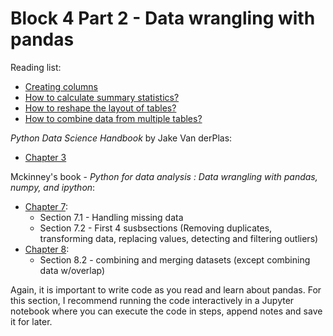 # Block 4 Part 2 - Data wrangling with pandas

Reading list:

- [Creating columns](https://pandas.pydata.org/docs/getting_started/intro_tutorials/05_add_columns.html)
- [How to calculate summary statistics?](https://pandas.pydata.org/docs/getting_started/intro_tutorials/06_calculate_statistics.html)
- [How to reshape the layout of tables?](https://pandas.pydata.org/docs/getting_started/intro_tutorials/07_reshape_table_layout.html)
- [How to combine data from multiple tables?](https://pandas.pydata.org/docs/getting_started/intro_tutorials/08_combine_dataframes.html)

*Python Data Science Handbook* by Jake Van derPlas:

- [Chapter 3](https://jakevdp.github.io/PythonDataScienceHandbook/03.00-introduction-to-pandas.html)

Mckinney's book - *Python for data analysis : Data wrangling with pandas, numpy, and ipython*:

- [Chapter 7](pdf/mckinney_ch7.pdf):
  - Section 7.1 - Handling missing data
  - Section 7.2 - First 4 susbsections (Removing duplicates, transforming data, replacing values,
    detecting and filtering outliers)
- [Chapter 8](pdf/mckinney_ch8.pdf):
  - Section 8.2 - combining and merging datasets (except combining data w/overlap)

Again, it is important to write code as you read and learn about pandas. For this section, I
recommend running the code interactively in a Jupyter notebook where you can execute the code in
steps, append notes and save it for later.